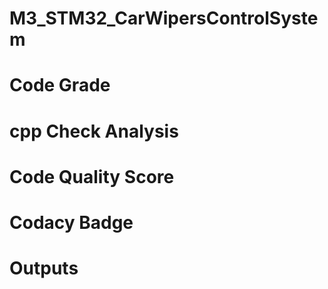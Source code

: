 # M3_STM32_CarWipersControlSystem

# Code Grade

# cpp Check Analysis

# Code Quality Score

# Codacy Badge

# Outputs
